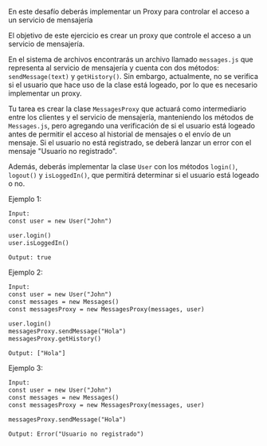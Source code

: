 En este desafío deberás implementar un Proxy para controlar el acceso a un servicio de mensajería

El objetivo de este ejercicio es crear un proxy que controle el acceso a un servicio de mensajería.

En el sistema de archivos encontrarás un archivo llamado `messages.js` que representa al servicio de mensajería y cuenta con dos métodos: `sendMessage(text)` y `getHistory()`. Sin embargo, actualmente, no se verifica si el usuario que hace uso de la clase está logeado, por lo que es necesario implementar un proxy.

Tu tarea es crear la clase `MessagesProxy` que actuará como intermediario entre los clientes y el servicio de mensajería, manteniendo los métodos de `Messages.js`, pero agregando una verificación de si el usuario está logeado antes de permitir el acceso al historial de mensajes o el envío de un mensaje. Si el usuario no está registrado, se deberá lanzar un error con el mensaje "Usuario no registrado".

Además, deberás implementar la clase `User` con los métodos `login()`, `logout()` y `isLoggedIn()`, que permitirá determinar si el usuario está logeado o no.

Ejemplo 1:

```txt
Input:
const user = new User("John")

user.login()
user.isLoggedIn()

Output: true

```

Ejemplo 2:

```txt
Input:
const user = new User("John")
const messages = new Messages()
const messagesProxy = new MessagesProxy(messages, user)

user.login()
messagesProxy.sendMessage("Hola")
messagesProxy.getHistory()

Output: ["Hola"]

```

Ejemplo 3:

```txt
Input:
const user = new User("John")
const messages = new Messages()
const messagesProxy = new MessagesProxy(messages, user)

messagesProxy.sendMessage("Hola")

Output: Error("Usuario no registrado")

```
